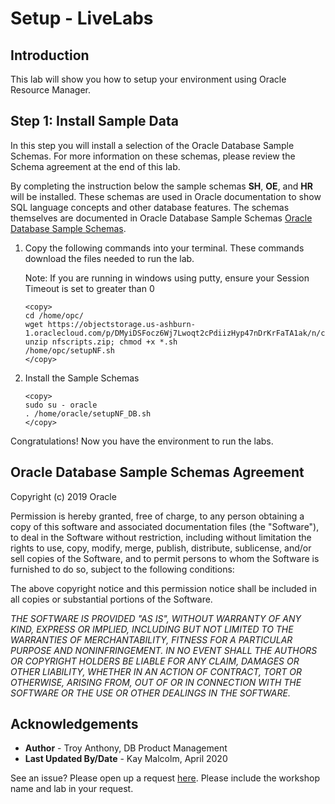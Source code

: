 # Setup - LiveLabs #

## Introduction
This lab will show you how to setup your environment using Oracle Resource Manager.  

## Step 1: Install Sample Data

In this step you will install a selection of the Oracle Database Sample Schemas.  For more information on these schemas, please review the Schema agreement at the end of this lab.

By completing the instruction below the sample schemas **SH**, **OE**, and **HR** will be installed. These schemas are used in Oracle documentation to show SQL language concepts and other database features. The schemas themselves are documented in Oracle Database Sample Schemas [Oracle Database Sample Schemas](https://www.oracle.com/pls/topic/lookup?ctx=dblatest&id=COMSC).

1.  Copy the following commands into your terminal.  These commands download the files needed to run the lab.

    Note: If you are running in windows using putty, ensure your Session Timeout is set to greater than 0

    ````
    <copy>
    cd /home/opc/
    wget https://objectstorage.us-ashburn-1.oraclecloud.com/p/DMyiDSFocz6Wj7Lwoqt2cPdiizHyp47nDrKrFaTA1ak/n/c4u03/b/labfiles/o/nfscripts.zip
    unzip nfscripts.zip; chmod +x *.sh
    /home/opc/setupNF.sh
    </copy>
    ````
2. Install the Sample Schemas

    ````
    <copy>
    sudo su - oracle
    . /home/oracle/setupNF_DB.sh
    </copy>
    ````
Congratulations!  Now you have the environment to run the labs.   

## Oracle Database Sample Schemas Agreement

Copyright (c) 2019 Oracle

Permission is hereby granted, free of charge, to any person obtaining a copy of this software and associated documentation files (the "Software"), to deal in the Software without restriction, including without limitation the rights to use, copy, modify, merge, publish, distribute, sublicense, and/or sell copies of the Software, and to permit persons to whom the Software is furnished to do so, subject to the following conditions:

The above copyright notice and this permission notice shall be included in all copies or substantial portions of the Software.

*THE SOFTWARE IS PROVIDED "AS IS", WITHOUT WARRANTY OF ANY KIND, EXPRESS OR IMPLIED, INCLUDING BUT NOT LIMITED TO THE WARRANTIES OF MERCHANTABILITY, FITNESS FOR A PARTICULAR PURPOSE AND NONINFRINGEMENT. IN NO EVENT SHALL THE AUTHORS OR COPYRIGHT HOLDERS BE LIABLE FOR ANY CLAIM, DAMAGES OR OTHER LIABILITY, WHETHER IN AN ACTION OF CONTRACT, TORT OR OTHERWISE, ARISING FROM, OUT OF OR IN CONNECTION WITH THE SOFTWARE OR THE USE OR OTHER DEALINGS IN THE SOFTWARE.*

## Acknowledgements

- **Author** - Troy Anthony, DB Product Management
- **Last Updated By/Date** - Kay Malcolm, April 2020

See an issue?  Please open up a request [here](https://github.com/oracle/learning-library/issues).   Please include the workshop name and lab in your request. 
